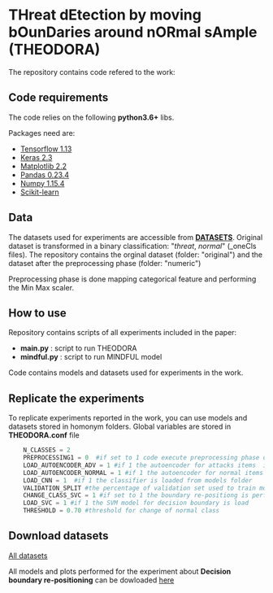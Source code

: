 # THreat dEtection by moving bOunDaries around nORmal sAmple (THEODORA)

The repository contains code refered to the work:



## Code requirements

The code relies on the following **python3.6+** libs.

Packages need are:
* [Tensorflow 1.13](https://www.tensorflow.org/) 
* [Keras 2.3](https://github.com/keras-team/keras) 
* [Matplotlib 2.2](https://matplotlib.org/)
* [Pandas 0.23.4](https://pandas.pydata.org/)
* [Numpy 1.15.4](https://www.numpy.org/)
* [Scikit-learn](https://scikit-learn.org/stable/)

## Data
The datasets used for experiments are accessible from [__DATASETS__](https://drive.google.com/open?id=1OIfsMv2PJljkc0aco00WB4_t8gEnXMiE). Original dataset is transformed in a binary classification: "_threat_, _normal_" (_oneCls files).
The repository contains the orginal dataset (folder: "original") and  the dataset after the preprocessing phase (folder: "numeric") 

Preprocessing phase is done mapping categorical feature and performing the Min Max scaler.

## How to use
Repository contains scripts of all experiments included in the paper:
* __main.py__ : script to run THEODORA
* __mindful.py__ : script to run MINDFUL model 

  
 Code contains models and datasets used for experiments in the work.
 
  

## Replicate the experiments

To replicate experiments reported in the work, you can use models and datasets stored in homonym folders.
Global variables are stored in __THEODORA.conf__  file 


```python
    N_CLASSES = 2
    PREPROCESSING1 = 0  #if set to 1 code execute preprocessing phase on original date
    LOAD_AUTOENCODER_ADV = 1 #if 1 the autoencoder for attacks items  is loaded from models folder
    LOAD_AUTOENCODER_NORMAL = 1 #if 1 the autoencoder for normal items  is loaded from models folder
    LOAD_CNN = 1  #if 1 the classifier is loaded from models folder
    VALIDATION_SPLIT #the percentage of validation set used to train models
    CHANGE_CLASS_SVC = 1 #if set to 1 the boundary re-positiong is performed
    LOAD_SVC = 1 #if 1 the SVM model for decision boundary is load
    THRESHOLD = 0.70 #threshold for change of normal class
```

## Download datasets

[All datasets](https://drive.google.com/drive/folders/1OIfsMv2PJljkc0aco00WB4_t8gEnXMiE?usp=sharing)

All models and plots performed for the experiment about **Decision boundary re-positioning** can be dowloaded [here](https://drive.google.com/drive/folders/1ap0p4uYqljU5BvWQZAQqryfQvzwFN6i7)
